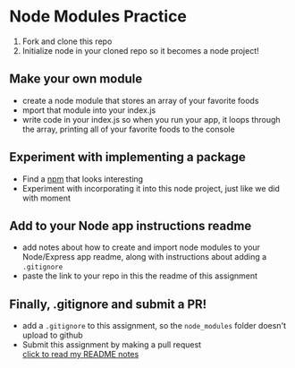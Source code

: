 # Node Modules Practice

1. Fork and clone this repo
2. Initialize node in your cloned repo so it becomes a node project!

## Make your own module

* create a node module that stores an array of your favorite foods
* mport that module into your index.js
* write code in your index.js so when you run your app, it loops through the array, printing all of your favorite foods to the console

## Experiment with implementing a package

* Find a [npm](https://www.npmjs.com/) that looks interesting
* Experiment with incorporating it into this node project, just like we did with moment

## Add to your Node app instructions readme

* add notes about how to create and import node modules to your Node/Express app readme, along with instructions about adding a `.gitignore`
* paste the link to your repo in this the readme of this assignment

## Finally, .gitignore and submit a PR!

* add a `.gitignore` to this assignment, so the `node_modules` folder doesn't upload to github
* Submit this assignment by making a pull request <br />
[click to read my README notes](https://github.com/vbatallones/my-first-node/blob/master/readme.md)